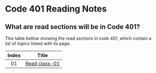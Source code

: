 # Code 401 Reading Notes

## What are read sections will be in Code 401?
This table bellow showing the read sections in code 401, which contain a list of topics  linked with its page.



|Index |                                                       Title                                                      |
|:----:|:----------------------------------------------------------------------------------------------------------------:|
|  01  |[Read class-01](https://basma23.github.io/python-reading-notes/class-01)                                          |
